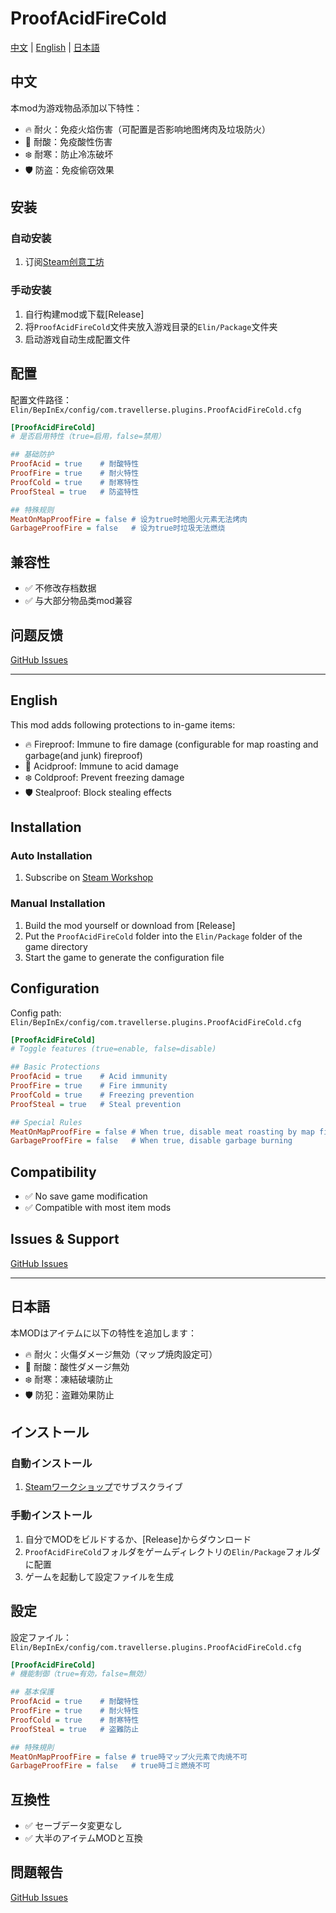 # ProofAcidFireCold

[中文](#中文) | [English](#english) | [日本語](#日本語)

## 中文

本mod为游戏物品添加以下特性：

- 🔥 耐火：免疫火焰伤害（可配置是否影响地图烤肉及垃圾防火）
- 🧪 耐酸：免疫酸性伤害
- ❄️ 耐寒：防止冷冻破坏
- 🛡️ 防盗：免疫偷窃效果

## 安装

### 自动安装

1. 订阅[Steam创意工坊](https://steamcommunity.com/sharedfiles/filedetails/?id=3365085645)

### 手动安装

1. 自行构建mod或下载[Release]
2. 将`ProofAcidFireCold`文件夹放入游戏目录的`Elin/Package`文件夹
3. 启动游戏自动生成配置文件

## 配置

配置文件路径：`Elin/BepInEx/config/com.travellerse.plugins.ProofAcidFireCold.cfg`

```ini
[ProofAcidFireCold]
# 是否启用特性（true=启用，false=禁用）

## 基础防护
ProofAcid = true    # 耐酸特性
ProofFire = true    # 耐火特性
ProofCold = true    # 耐寒特性
ProofSteal = true   # 防盗特性

## 特殊规则
MeatOnMapProofFire = false # 设为true时地图火元素无法烤肉
GarbageProofFire = false   # 设为true时垃圾无法燃烧
```

## 兼容性

- ✅ 不修改存档数据
- ✅ 与大部分物品类mod兼容

## 问题反馈

[GitHub Issues](https://github.com/travellerse/ProofAcidFireCold/issues)

---

## English

This mod adds following protections to in-game items:

- 🔥 Fireproof: Immune to fire damage (configurable for map roasting and garbage(and junk) fireproof)
- 🧪 Acidproof: Immune to acid damage
- ❄️ Coldproof: Prevent freezing damage
- 🛡️ Stealproof: Block stealing effects

## Installation

### Auto Installation

1. Subscribe on [Steam Workshop](https://steamcommunity.com/sharedfiles/filedetails/?id=3365085645)

### Manual Installation

1. Build the mod yourself or download from [Release]
2. Put the `ProofAcidFireCold` folder into the `Elin/Package` folder of the game directory
3. Start the game to generate the configuration file

## Configuration

Config path: `Elin/BepInEx/config/com.travellerse.plugins.ProofAcidFireCold.cfg`

```ini
[ProofAcidFireCold]
# Toggle features (true=enable, false=disable)

## Basic Protections
ProofAcid = true    # Acid immunity
ProofFire = true    # Fire immunity 
ProofCold = true    # Freezing prevention
ProofSteal = true   # Steal prevention

## Special Rules
MeatOnMapProofFire = false # When true, disable meat roasting by map fire
GarbageProofFire = false   # When true, disable garbage burning
```

## Compatibility

- ✅ No save game modification
- ✅ Compatible with most item mods

## Issues & Support

[GitHub Issues](https://github.com/travellerse/ProofAcidFireCold/issues)

---

## 日本語

本MODはアイテムに以下の特性を追加します：

- 🔥 耐火：火傷ダメージ無効（マップ焼肉設定可）
- 🧪 耐酸：酸性ダメージ無効
- ❄️ 耐寒：凍結破壊防止
- 🛡️ 防犯：盗難効果防止

## インストール

### 自動インストール

1. [Steamワークショップ](https://steamcommunity.com/sharedfiles/filedetails/?id=3365085645)でサブスクライブ

### 手動インストール

1. 自分でMODをビルドするか、[Release]からダウンロード
2. `ProofAcidFireCold`フォルダをゲームディレクトリの`Elin/Package`フォルダに配置
3. ゲームを起動して設定ファイルを生成

## 設定

設定ファイル：`Elin/BepInEx/config/com.travellerse.plugins.ProofAcidFireCold.cfg`

```ini
[ProofAcidFireCold]
# 機能制御（true=有効，false=無効）

## 基本保護
ProofAcid = true    # 耐酸特性
ProofFire = true    # 耐火特性 
ProofCold = true    # 耐寒特性
ProofSteal = true   # 盗難防止

## 特殊規則
MeatOnMapProofFire = false # true時マップ火元素で肉焼不可
GarbageProofFire = false   # true時ゴミ燃焼不可
```

## 互換性

- ✅ セーブデータ変更なし
- ✅ 大半のアイテムMODと互換

## 問題報告

[GitHub Issues](https://github.com/travellerse/ProofAcidFireCold/issues)
